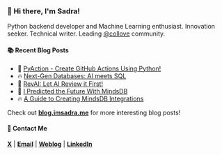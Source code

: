 ### :wave: Hi there, I'm Sadra!
Python backend developer and Machine Learning enthusiast. Innovation seeker. Technical writer. Leading [@collove](https://github.com/collove) community.

#### :books: Recent Blog Posts
<!-- BLOGPOSTS:START -->
 - 🚀 [PyAction - Create GitHub Actions Using Python!](https://blog.imsadra.me/pyaction-create-github-actions-using-python)
 - 🔥 [Next-Gen Databases: AI meets SQL](https://blog.imsadra.me/next-gen-databases-ai-meets-sql)
 - 💯 [RevAI: Let AI Review it First!](https://blog.imsadra.me/revai-let-ai-review-it-first)
 - 🚀 [I Predicted the Future With MindsDB](https://blog.imsadra.me/i-predicted-the-future-with-mindsdb)
 - 🔥 [A Guide to Creating MindsDB Integrations](https://blog.imsadra.me/a-guide-to-creating-mindsdb-integrations)<!-- BLOGPOSTS:END -->

Check out [__blog.imsadra.me__](https://blog.imsadra.me) for more interesting blog posts!

#### :call_me_hand: Contact Me
[__X__](https://x.com/lnxpylnxpy) | [__Email__](mailto:lnxpylnxpy@gmail.com) | [__Weblog__](https://imsadra.me) | [__LinkedIn__](https://www.linkedin.com/in/sadra-yahyapour/)
